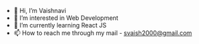 - 👋 Hi, I’m Vaishnavi
- 👀 I’m interested in Web Development
- 🌱 I’m currently learning React JS
- 📫 How to reach me through my mail - svaish2000@gmail.com

<!---
Vaishu182000/Vaishu182000 is a ✨ special ✨ repository because its `README.md` (this file) appears on your GitHub profile.
You can click the Preview link to take a look at your changes.
--->
